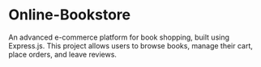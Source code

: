# Online-Bookstore
An advanced e-commerce platform for book shopping, built using Express.js. This project allows users to browse books, manage their cart, place orders, and leave reviews.
